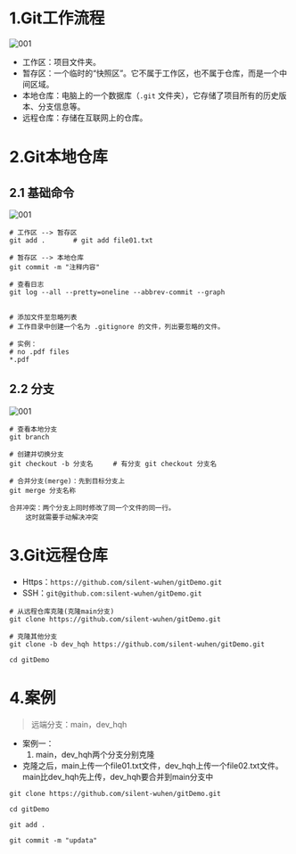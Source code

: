 # 1.Git工作流程

![001](D:\soft\GitHub\GitHub_Repositories\Blog_picture01\H01_开发技能\1.Git&Github\1.Git基础\001.png)

- 工作区：项目文件夹。
- 暂存区：一个临时的“快照区”。它不属于工作区，也不属于仓库，而是一个中间区域。
- 本地仓库：电脑上的一个数据库（`.git` 文件夹），它存储了项目所有的历史版本、分支信息等。
- 远程仓库：存储在互联网上的仓库。





# 2.Git本地仓库

## 2.1 基础命令

![001](D:\soft\GitHub\GitHub_Repositories\Blog_picture01\H01_开发技能\1.Git&Github\1.Git基础\002.png)

```shell
# 工作区 --> 暂存区
git add .		# git add file01.txt

# 暂存区 --> 本地仓库
git commit -m "注释内容"

# 查看日志
git log --all --pretty=oneline --abbrev-commit --graph 


```

```shell
# 添加文件至忽略列表
# 工作目录中创建一个名为 .gitignore 的文件，列出要忽略的文件。

# 实例：
# no .pdf files
*.pdf
```



## 2.2 分支

![001](D:\soft\GitHub\GitHub_Repositories\Blog_picture01\H01_开发技能\1.Git&Github\1.Git基础\003.png)



```shell
# 查看本地分支
git branch

# 创建并切换分支
git checkout -b 分支名		# 有分支 git checkout 分支名

# 合并分支(merge)：先到目标分支上
git merge 分支名称
```

```shell
合并冲突：两个分支上同时修改了同一个文件的同一行。
	这时就需要手动解决冲突
```



# 3.Git远程仓库

- Https：`https://github.com/silent-wuhen/gitDemo.git`
- SSH：`git@github.com:silent-wuhen/gitDemo.git`



```shell
# 从远程仓库克隆(克隆main分支)
git clone https://github.com/silent-wuhen/gitDemo.git

# 克隆其他分支
git clone -b dev_hqh https://github.com/silent-wuhen/gitDemo.git

cd gitDemo
```



# 4.案例

> 远端分支：main，dev_hqh

- 案例一：
  1. main，dev_hqh两个分支分别克隆
- 克隆之后，main上传一个file01.txt文件，dev_hqh上传一个file02.txt文件。main比dev_hqh先上传，dev_hqh要合并到main分支中



```shell
git clone https://github.com/silent-wuhen/gitDemo.git

cd gitDemo

git add .

git commit -m "updata"
```

